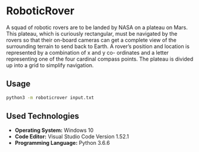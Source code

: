 # RoboticRover
A squad of robotic rovers are to be landed by NASA on a plateau on Mars.
This plateau, which is curiously rectangular, must be navigated by
the rovers so that their on-board cameras can get a complete view of the
surrounding terrain to send back to Earth. A rover’s position and location
is represented by a combination of x and y co- ordinates and a letter
representing one of the four cardinal compass points. The plateau is
divided up into a grid to simplify navigation.

## Usage

```bash
python3 -m roboticrover input.txt
```

## Used Technologies
- **Operating System:** Windows 10 
- **Code Editor:** Visual Studio Code Version 1.52.1
- **Programming Language:** Python 3.6.6
